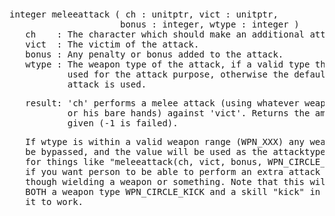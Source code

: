 <div class="mw-parser-output"><p><br />
<span id="bfmelee"></span>
</p>
<pre>integer meleeattack ( ch&#160;: unitptr, vict&#160;: unitptr,
                     bonus&#160;: integer, wtype&#160;: integer )
   ch    : The character which should make an additional attack.
   vict  : The victim of the attack.
   bonus&#160;: Any penalty or bonus added to the attack.
   wtype&#160;: The weapon type of the attack, if a valid type then that is
           used for the attack purpose, otherwise the default weapon/hand
           attack is used.
</pre>
<pre>   result: 'ch' performs a melee attack (using whatever weapon is wielded
           or his bare hands) against 'vict'. Returns the amount of damage
           given (-1 is failed).
</pre>
<pre>   If wtype is within a valid weapon range (WPN_XXX) any weapon will
   be bypassed, and the value will be used as the attacktype. Good
   for things like "meleeattack(ch, vict, bonus, WPN_CIRCLE_KICK)"
   if you want person to be able to perform an extra attack even
   though wielding a weapon or something. Note that this will require
   BOTH a weapon type WPN_CIRCLE_KICK and a skill "kick" in order for
   it to work.
</pre></div>